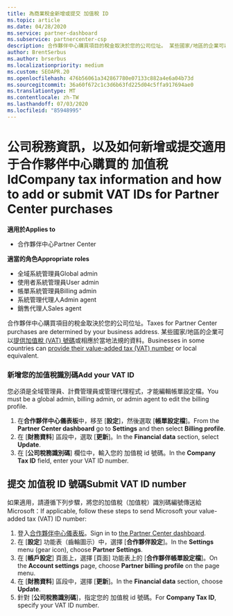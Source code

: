 ```yaml
---
title: 為商業稅金新增或提交 加值稅 ID
ms.topic: article
ms.date: 04/28/2020
ms.service: partner-dashboard
ms.subservice: partnercenter-csp
description: 合作夥伴中心購買項目的稅金取決於您的公司位址。 某些國家/地區的企業可以提供他們的加值稅 (VAT) 編號或當地的對等項目。
author: BrentSerbus
ms.author: brserbus
ms.localizationpriority: medium
ms.custom: SEOAPR.20
ms.openlocfilehash: 476b56061a342867780e07133c882a4e6a04b73d
ms.sourcegitcommit: 36a60f672c1c3d6b63fd225d04c5ffa917694ae0
ms.translationtype: MT
ms.contentlocale: zh-TW
ms.lasthandoff: 07/03/2020
ms.locfileid: "85948995"
---
```

# <a name="company-tax-information-and-how-to-add-or-submit-vat-ids-for-partner-center-purchases"></a><span data-ttu-id="8fe16-104">公司稅務資訊，以及如何新增或提交適用于合作夥伴中心購買的 加值稅 Id</span><span class="sxs-lookup"><span data-stu-id="8fe16-104">Company tax information and how to add or submit VAT IDs for Partner Center purchases</span></span>

<span data-ttu-id="8fe16-105">**適用於**</span><span class="sxs-lookup"><span data-stu-id="8fe16-105">**Applies to**</span></span>

- <span data-ttu-id="8fe16-106">合作夥伴中心</span><span class="sxs-lookup"><span data-stu-id="8fe16-106">Partner Center</span></span>

<span data-ttu-id="8fe16-107">**適當的角色**</span><span class="sxs-lookup"><span data-stu-id="8fe16-107">**Appropriate roles**</span></span>
-   <span data-ttu-id="8fe16-108">全域系統管理員</span><span class="sxs-lookup"><span data-stu-id="8fe16-108">Global admin</span></span>
-   <span data-ttu-id="8fe16-109">使用者系統管理員</span><span class="sxs-lookup"><span data-stu-id="8fe16-109">User admin</span></span>
-   <span data-ttu-id="8fe16-110">帳單系統管理員</span><span class="sxs-lookup"><span data-stu-id="8fe16-110">Billing admin</span></span>
-   <span data-ttu-id="8fe16-111">系統管理代理人</span><span class="sxs-lookup"><span data-stu-id="8fe16-111">Admin agent</span></span>
-   <span data-ttu-id="8fe16-112">銷售代理人</span><span class="sxs-lookup"><span data-stu-id="8fe16-112">Sales agent</span></span>

<span data-ttu-id="8fe16-113">合作夥伴中心購買項目的稅金取決於您的公司位址。</span><span class="sxs-lookup"><span data-stu-id="8fe16-113">Taxes for Partner Center purchases are determined by your business address.</span></span> <span data-ttu-id="8fe16-114">某些國家/地區的企業可以[提供加值稅 (VAT) 號碼](#submit-vat-id-number)或相應於當地法規的資料。</span><span class="sxs-lookup"><span data-stu-id="8fe16-114">Businesses in some countries can [provide their value-added tax (VAT) number](#submit-vat-id-number) or local equivalent.</span></span>

### <a name="add-your-vat-id"></a><span data-ttu-id="8fe16-115">新增您的加值稅識別碼</span><span class="sxs-lookup"><span data-stu-id="8fe16-115">Add your VAT ID</span></span>

<span data-ttu-id="8fe16-116">您必須是全域管理員、計費管理員或管理代理程式，才能編輯帳單設定檔。</span><span class="sxs-lookup"><span data-stu-id="8fe16-116">You must be a global admin, billing admin, or admin agent to  edit the billing profile.</span></span>

1.  <span data-ttu-id="8fe16-117">在**合作夥伴中心儀表板**中，移至 [**設定**]，然後選取 [**帳單設定檔**]。</span><span class="sxs-lookup"><span data-stu-id="8fe16-117">From the **Partner Center dashboard** go to  **Settings** and then select **Billing profile**.</span></span>
2.  <span data-ttu-id="8fe16-118">在 [**財務資料**] 區段中，選取 [**更新**]。</span><span class="sxs-lookup"><span data-stu-id="8fe16-118">In the **Financial data** section, select **Update**.</span></span>
3.  <span data-ttu-id="8fe16-119">在 [**公司稅務識別碼**] 欄位中，輸入您的 加值稅 id 號碼。</span><span class="sxs-lookup"><span data-stu-id="8fe16-119">In the **Company Tax ID** field, enter your VAT ID number.</span></span>

## <a name="submit-vat-id-number"></a><span data-ttu-id="8fe16-120">提交 加值稅 ID 號碼</span><span class="sxs-lookup"><span data-stu-id="8fe16-120">Submit VAT ID number</span></span>

<span data-ttu-id="8fe16-121">如果適用，請遵循下列步驟，將您的加值稅（加值稅）識別碼編號傳送給 Microsoft：</span><span class="sxs-lookup"><span data-stu-id="8fe16-121">If applicable, follow these steps to send Microsoft your value-added tax (VAT) ID number:</span></span>

1. <span data-ttu-id="8fe16-122">登入[合作夥伴中心儀表板](https://partner.microsoft.com/dashboard/)。</span><span class="sxs-lookup"><span data-stu-id="8fe16-122">Sign in to [the Partner Center dashboard](https://partner.microsoft.com/dashboard/).</span></span>
2. <span data-ttu-id="8fe16-123">在 [**設定**] 功能表（齒輪圖示）中，選擇 [**合作夥伴設定**]。</span><span class="sxs-lookup"><span data-stu-id="8fe16-123">In the **Settings** menu (gear icon), choose **Partner Settings**.</span></span>
3. <span data-ttu-id="8fe16-124">在 [**帳戶設定**] 頁面上，選擇 [頁面] 功能表上的 [**合作夥伴帳單設定檔**]。</span><span class="sxs-lookup"><span data-stu-id="8fe16-124">On the **Account settings** page, choose **Partner billing profile** on the page menu.</span></span>
4. <span data-ttu-id="8fe16-125">在 [**財務資料**] 區段中，選擇 [**更新**]。</span><span class="sxs-lookup"><span data-stu-id="8fe16-125">In the **Financial data** section, choose **Update**.</span></span>
5. <span data-ttu-id="8fe16-126">針對 [**公司稅務識別碼**]，指定您的 加值稅 id 號碼。</span><span class="sxs-lookup"><span data-stu-id="8fe16-126">For **Company Tax ID**, specify your VAT ID number.</span></span>
